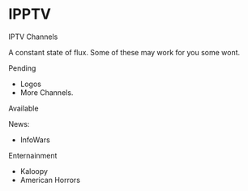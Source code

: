 # IPPTV
IPTV Channels

A constant state of flux. Some of these may work for you some wont.



Pending
- Logos
- More Channels.

Available

News:
- InfoWars

Enternainment
- Kaloopy
- American Horrors

